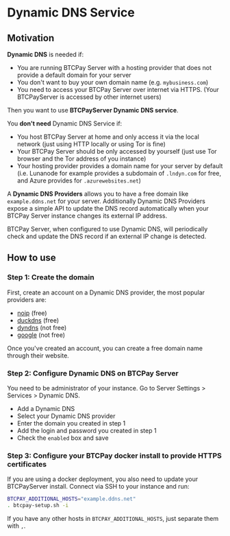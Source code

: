 # Dynamic DNS Service

## Motivation

**Dynamic DNS** is needed if:

* You are running BTCPay Server with a hosting provider that does not provide a default domain for your server
* You don't want to buy your own domain name (e.g. `mybusiness.com`)
* You need to access your BTCPay Server over internet via HTTPS. (Your BTCPayServer is accessed by other internet users)

Then you want to use **BTCPayServer Dynamic DNS service**.

You **don't need** Dynamic DNS Service if:

* You host BTCPay Server at home and only access it via the local network (just using HTTP locally or using Tor is fine)
* Your BTCPay Server should be only accessed by yourself (just use Tor browser and the Tor address of you instance)
* Your hosting provider provides a domain name for your server by default (i.e. Lunanode for example provides a subdomain of `.lndyn.com` for free, and Azure provides for `.azurewebsites.net`)

A **Dynamic DNS Providers** allows you to have a free domain like `example.ddns.net` for your server.
Additionally Dynamic DNS Providers expose a simple API to update the DNS record automatically when your BTCPay Server instance changes its external IP address.

BTCPay Server, when configured to use Dynamic DNS, will periodically check and update the DNS record if an external IP change is detected.

## How to use

### Step 1: Create the domain

First, create an account on a Dynamic DNS provider, the most popular providers are:

* [noip](https://www.noip.com/) (free)
* [duckdns](https://www.duckdns.org/) (free)
* [dyndns](https://dyn.com/) (not free)
* [google](https://domains.google.com/) (not free)

Once you've created an account, you can create a free domain name through their website.

### Step 2: Configure Dynamic DNS on BTCPay Server

You need to be administrator of your instance.
Go to Server Settings > Services > Dynamic DNS.

* Add a Dynamic DNS
* Select your Dynamic DNS provider
* Enter the domain you created in step 1
* Add the login and password you created in step 1
* Check the `enabled` box and save

### Step 3: Configure your BTCPay docker install to provide HTTPS certificates

If you are using a docker deployment, you also need to update your BTCPayServer install.
Connect via SSH to your instance and run:

```bash
BTCPAY_ADDITIONAL_HOSTS="example.ddns.net"
. btcpay-setup.sh -i
```

If you have any other hosts in `BTCPAY_ADDITIONAL_HOSTS`, just separate them with `,`.
